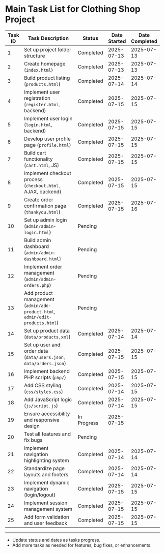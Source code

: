 # Main Task List for Clothing Shop Project

| Task ID | Task Description                          | Status     | Date Started | Date Completed |
| ------- | ----------------------------------------- | ---------- | ------------ | -------------- |
| 1       | Set up project folder structure           | Completed  | 2025-07-13   | 2025-07-13     |
| 2       | Create homepage (`index.html`)            | Completed  | 2025-07-13   | 2025-07-13     |
| 3       | Build product listing (`products.html`)   | Completed  | 2025-07-14   | 2025-07-14     |
| 4       | Implement user registration (`register.html`, backend) | Completed  | 2025-07-15   | 2025-07-15     |
| 5       | Implement user login (`login.html`, backend) | Completed  | 2025-07-15   | 2025-07-15     |
| 6       | Develop user profile page (`profile.html`) | Completed  | 2025-07-15   | 2025-07-15     |
| 7       | Build cart functionality (`cart.html`, JS) | Completed  | 2025-07-15   | 2025-07-15     |
| 8       | Implement checkout process (`checkout.html`, AJAX, backend) | Completed  | 2025-07-15   | 2025-07-15     |
| 9       | Create order confirmation page (`thankyou.html`) | Completed  | 2025-07-15   | 2025-07-16     |
| 10      | Set up admin login (`admin/admin-login.html`) | Pending    |              |                |
| 11      | Build admin dashboard (`admin/admin-dashboard.html`) | Pending    |              |                |
| 12      | Implement order management (`admin/admin-orders.php`) | Pending    |              |                |
| 13      | Add product management (`admin/add-product.html`, `admin/edit-products.html`) | Pending    |              |                |
| 14      | Set up product data (`data/products.xml`) | Completed  | 2025-07-14   | 2025-07-14     |
| 15      | Set up user and order data (`data/users.json`, `data/orders.json`) | Completed  | 2025-07-15   | 2025-07-15     |
| 16      | Implement backend PHP scripts (`php/`)    | Completed  | 2025-07-15   | 2025-07-15     |
| 17      | Add CSS styling (`css/styles.css`)        | Completed  | 2025-07-14   | 2025-07-15     |
| 18      | Add JavaScript logic (`js/script.js`)     | Completed  | 2025-07-14   | 2025-07-15     |
| 19      | Ensure accessibility and responsive design | In Progress| 2025-07-15   |                |
| 20      | Test all features and fix bugs            | Pending    |              |                |
| 21      | Implement navigation highlighting system  | Completed  | 2025-07-14   | 2025-07-14     |
| 22      | Standardize page layouts and footers     | Completed  | 2025-07-14   | 2025-07-14     |
| 23      | Implement dynamic navigation (login/logout) | Completed  | 2025-07-15   | 2025-07-15     |
| 24      | Implement session management system      | Completed  | 2025-07-15   | 2025-07-15     |
| 25      | Add form validation and user feedback    | Completed  | 2025-07-15   | 2025-07-15     |

---

- Update status and dates as tasks progress.
- Add more tasks as needed for features, bug fixes, or enhancements.
